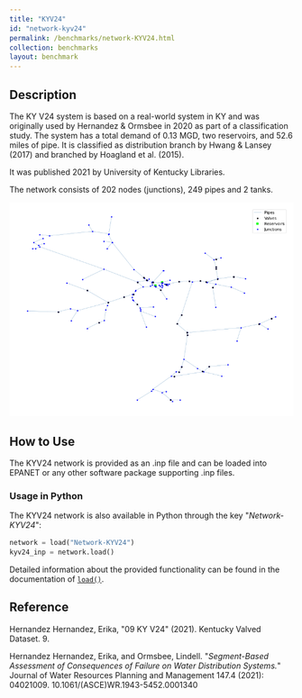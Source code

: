 ```yaml
---
title: "KYV24"
id: "network-kyv24"
permalink: /benchmarks/network-KYV24.html
collection: benchmarks
layout: benchmark
---
```



## Description

The KY V24 system is based on a real-world system in KY and was originally used by Hernandez & Ormsbee in 2020 as part
of a classification study. The system has a total demand of 0.13 MGD, two reservoirs, and 52.6 miles of pipe. It is
classified as distribution branch by Hwang & Lansey (2017) and branched by Hoagland et al. (2015).

It was published 2021 by University of Kentucky Libraries.

The network consists of 202 nodes (junctions), 249 pipes and 2 tanks.

<img src="../static/benchmarks/network-kyv24/kyv24_plot.png"/>

## How to Use

The KYV24 network is provided as an .inp file and can be loaded into EPANET or any other software package
supporting .inp files.

### Usage in Python

The KYV24 network is also available in Python through the key "*Network-KYV24*":
```python
network = load("Network-KYV24")
kyv24_inp = network.load()
```

Detailed information about the provided functionality can be found in the documentation of
[`load()`](https://water-benchmark-hub.readthedocs.io/en/stable/water_benchmark_hub.networks.html#water_benchmark_hub.networks.networks.KYV24.load).


## Reference

Hernandez Hernandez, Erika, "09 KY V24" (2021). Kentucky Valved Dataset. 9.
[<i class="bi bi-link"></i>](https://uknowledge.uky.edu/wdst_ky_valved/9)

Hernandez Hernandez, Erika, and Ormsbee, Lindell. "*Segment-Based Assessment of Consequences of Failure on Water
Distribution Systems.*" Journal of Water Resources Planning and Management 147.4 (2021): 04021009.
10.1061/(ASCE)WR.1943-5452.0001340
[<i class="bi bi-link"></i>](https://doi.org/10.1061/(ASCE)WR.1943-5452.0001340)

